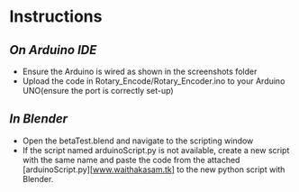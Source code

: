 # Instructions

## _On Arduino IDE_
- Ensure the Arduino is wired as shown in the screenshots folder
- Upload the code in Rotary_Encode/Rotary_Encoder.ino to your Arduino UNO(ensure the port is correctly set-up)

## _In Blender_
- Open the betaTest.blend and navigate to the scripting window
- If the script named arduinoScript.py is not available, create a new script with the same name and paste the code from the attached [arduinoScript.py][www.waithakasam.tk] to the new python script with Blender.
